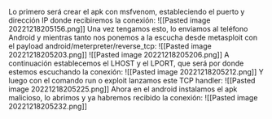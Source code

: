 Lo primero será crear el apk con msfvenom, estableciendo el puerto y dirección IP donde recibiremos la conexión:
![[Pasted image 20221218205156.png]]
Una vez tengamos esto, lo enviamos al teléfono Android y mientras tanto nos ponemos a la escucha desde metasploit con el payload android/meterpreter/reverse_tcp:
![[Pasted image 20221218205203.png]]
![[Pasted image 20221218205206.png]]
A continuación establecemos el LHOST y el LPORT, que será por donde estemos escuchando la conexión:
![[Pasted image 20221218205212.png]]
Y luego con el comando run o exploit lanzamos este TCP handler:
![[Pasted image 20221218205225.png]]
Ahora en el android instalamos el apk malicioso, lo abrimos y ya habremos recibido la conexión:
![[Pasted image 20221218205232.png]]
